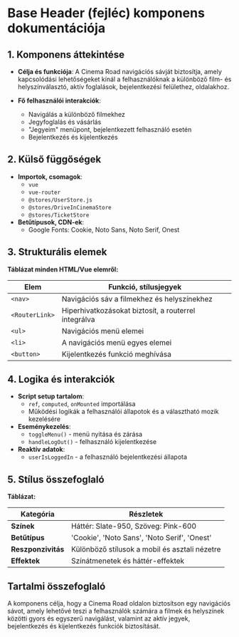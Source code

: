 # **Base Header (fejléc) komponens dokumentációja**

## **1. Komponens áttekintése**
- **Célja és funkciója**: A Cinema Road navigációs sávját biztosítja, amely kapcsolódási lehetőségeket kínál a felhasználóknak a különböző film- és helyszínválasztó, aktív foglalások, bejelentkezési felülethez, oldalakhoz.

- **Fő felhasználói interakciók**:
  - Navigálás a különböző filmekhez
  - Jegyfoglalás és vásárlás
  - "Jegyeim" menüpont, bejelentkezett felhasználó esetén
  - Bejelentkezés és kijelentkezés

## **2. Külső függőségek**
- **Importok, csomagok**:
  - `vue`
  - `vue-router`
  - `@stores/UserStore.js`
  - `@stores/DriveInCinemaStore`
  - `@stores/TicketStore`
- **Betűtípusok, CDN-ek**:
  - Google Fonts: Cookie, Noto Sans, Noto Serif, Onest

## **3. Strukturális elemek**
**Táblázat minden HTML/Vue elemről:**

| **Elem**       | **Funkció, stílusjegyek**                            |
| -------------- | ---------------------------------------------------- |
| `<nav>`        | Navigációs sáv a filmekhez és helyszínekhez          |
| `<RouterLink>` | Hiperhivatkozásokat biztosít, a routerrel integrálva |
| `<ul>`         | Navigációs menü elemei                               |
| `<li>`         | A navigációs menü egyes elemei                       |
| `<button>`     | Kijelentkezés funkció meghívása                      |

## **4. Logika és interakciók**
- **Script setup tartalom**:
  - `ref`, `computed`, `onMounted` importálása
  - Működési logikák a felhasználói állapotok és a választható mozik kezelésére
- **Eseménykezelés**:
  - `toggleMenu()` - menü nyitása és zárása
  - `handleLogOut()` - felhasználó kijelentkezése
- **Reaktív adatok**:
  - `userIsLoggedIn` - a felhasználó bejelentkezési állapota

## **5. Stílus összefoglaló**
**Táblázat:**

| **Kategória**      | **Részletek**                                 |
| ------------------ | --------------------------------------------- |
| **Színek**         | Háttér: Slate-950, Szöveg: Pink-600           |
| **Betűtípus**      | 'Cookie', 'Noto Sans', 'Noto Serif', 'Onest'  |
| **Reszponzivitás** | Különböző stílusok a mobil és asztali nézetre |
| **Effektek**       | Színátmenetek és háttér-effektek              |

## **Tartalmi összefoglaló**
A komponens célja, hogy a Cinema Road oldalon biztosítson egy navigációs sávot, amely lehetővé teszi a felhasználók számára a filmek és helyszínek közötti gyors és egyszerű navigálást, valamint az aktív jegyek, bejelentkezés és kijelentkezés funkciók biztosítását.
